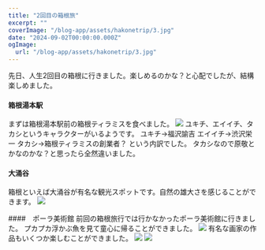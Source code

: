 ```yaml
---
title: "2回目の箱根旅"
excerpt: ""
coverImage: "/blog-app/assets/hakonetrip/3.jpg"
date: "2024-09-02T00:00:00.000Z"
ogImage:
  url: "/blog-app/assets/hakonetrip/3.jpg"
---
```



先日、人生2回目の箱根に行きました。楽しめるのかな？と心配でしたが、結構楽しめました。

#### 箱根湯本駅
まずは箱根湯本駅前の箱根ティラミスを食べました。
![](/blog-app/assets/hakonetrip/2.jpg)
ユキチ、エイイチ、タカシというキャラクターがいるようです。
ユキチ→福沢諭吉
エイイチ→渋沢栄一
タカシ→箱根ティラミスの創業者？
という内訳でした。
タカシなので原敬とかなのかな？と思ったら全然違いました。

#### 大涌谷
箱根といえば大涌谷が有名な観光スポットです。自然の雄大さを感じることができます。
![](/blog-app/assets/hakonetrip/2.jpg)

####　ポーラ美術館
前回の箱根旅行では行かなかったポーラ美術館に行きました。
プカプカ浮かぶ魚を見て童心に帰ることができました。
![](/blog-app/assets/hakonetrip/1.jpg)
有名な画家の作品もいくつか楽しむことができました。
![](/blog-app/assets/hakonetrip/5.jpg)
![](/blog-app/assets/hakonetrip/6.jpg)
